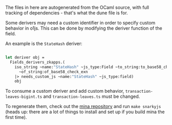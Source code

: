 The files in here are autogenerated from the OCaml source, with full tracking of dependencies - that's what the dune file is for.

Some derivers may need a custom identifier in order to specify custom behavior in o1js. This can be done by modifying the deriver function of the field.

An example is the `StateHash` deriver:

```ocaml

let deriver obj =
  Fields_derivers_zkapps.(
    iso_string ~name:"StateHash" ~js_type:Field ~to_string:to_base58_check
      ~of_string:of_base58_check_exn
    |> needs_custom_js ~name:"StateHash" ~js_type:field)
    obj

```

To consume a custom deriver and add custom behavior, `transaction-leaves-bigint.ts` and `transaction-leaves.ts` must be changed.

To regenerate them, check out the [mina repository](https://github.com/MinaProtocol/mina) and run `make snarkyjs` (heads up: there are a lot of things to install and set up if you build mina the first time).
